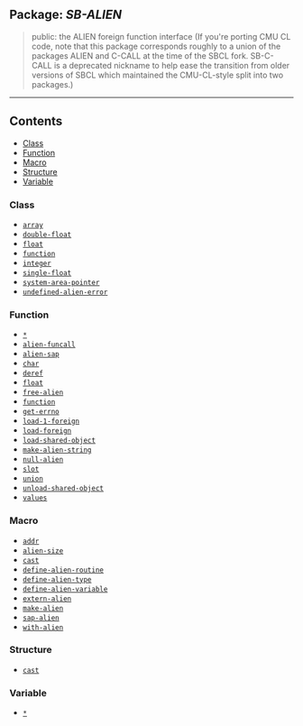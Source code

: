 ## Package: ***SB-ALIEN***

> public: the ALIEN foreign function interface (If you're
> porting CMU CL code, note that this package corresponds roughly to a union
> of the packages ALIEN and C-CALL at the time of the SBCL fork. SB-C-CALL
> is a deprecated nickname to help ease the transition from older versions
> of SBCL which maintained the CMU-CL-style split into two packages.)


---
## Contents
- [Class](#class)
- [Function](#function)
- [Macro](#macro)
- [Structure](#structure)
- [Variable](#variable)


### Class
- [`array`](class/array.md)
- [`double-float`](class/double-float.md)
- [`float`](class/float.md)
- [`function`](class/function.md)
- [`integer`](class/integer.md)
- [`single-float`](class/single-float.md)
- [`system-area-pointer`](class/system-area-pointer.md)
- [`undefined-alien-error`](class/undefined-alien-error.md)


### Function
- [`*`](function/$.md)
- [`alien-funcall`](function/alien-funcall.md)
- [`alien-sap`](function/alien-sap.md)
- [`char`](function/char.md)
- [`deref`](function/deref.md)
- [`float`](function/float.md)
- [`free-alien`](function/free-alien.md)
- [`function`](function/function.md)
- [`get-errno`](function/get-errno.md)
- [`load-1-foreign`](function/load-1-foreign.md)
- [`load-foreign`](function/load-foreign.md)
- [`load-shared-object`](function/load-shared-object.md)
- [`make-alien-string`](function/make-alien-string.md)
- [`null-alien`](function/null-alien.md)
- [`slot`](function/slot.md)
- [`union`](function/union.md)
- [`unload-shared-object`](function/unload-shared-object.md)
- [`values`](function/values.md)


### Macro
- [`addr`](macro/addr.md)
- [`alien-size`](macro/alien-size.md)
- [`cast`](macro/cast.md)
- [`define-alien-routine`](macro/define-alien-routine.md)
- [`define-alien-type`](macro/define-alien-type.md)
- [`define-alien-variable`](macro/define-alien-variable.md)
- [`extern-alien`](macro/extern-alien.md)
- [`make-alien`](macro/make-alien.md)
- [`sap-alien`](macro/sap-alien.md)
- [`with-alien`](macro/with-alien.md)


### Structure
- [`cast`](structure/cast.md)


### Variable
- [`*`](variable/$.md)
